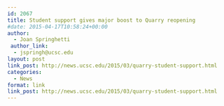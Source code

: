 ```yaml
---
id: 2067
title: Student support gives major boost to Quarry reopening
#date: 2015-04-17T10:58:24+00:00
author:
  - Joan Springhetti
 author_link:
  - jspringh@ucsc.edu
layout: post
link_post: http://news.ucsc.edu/2015/03/quarry-student-support.html
categories:
  - News
format: link
link_post: http://news.ucsc.edu/2015/03/quarry-student-support.html
---
```


